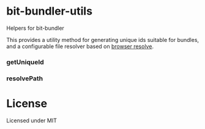 # bit-bundler-utils
Helpers for bit-bundler

This provides a utility method for generating unique ids suitable for bundles, and a configurable file resolver based on [browser resolve](https://github.com/defunctzombie/node-browser-resolve).

### getUniqueId

### resolvePath

License
===============

Licensed under MIT
